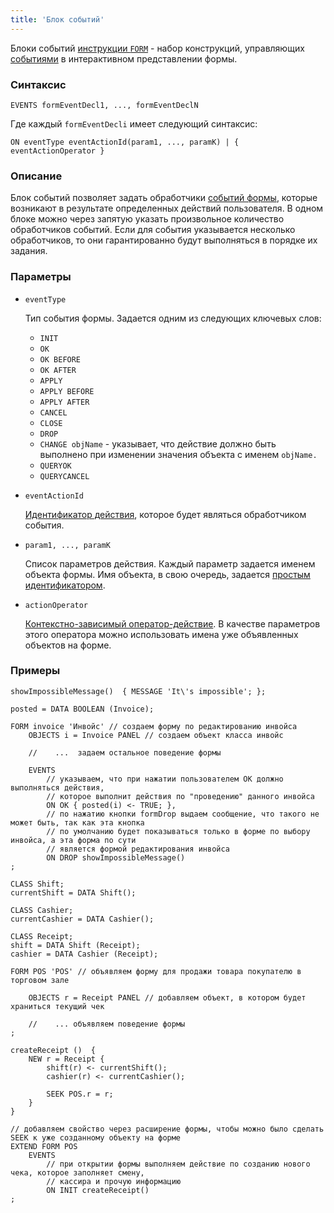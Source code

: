 ```yaml
---
title: 'Блок событий'
---
```


Блоки событий [инструкции `FORM`](FORM_statement.md) - набор конструкций, управляющих [событиями](Form_events.md) в интерактивном представлении формы.

### Синтаксис

    EVENTS formEventDecl1, ..., formEventDeclN

Где каждый `formEventDecli` имеет следующий синтаксис:

    ON eventType eventActionId(param1, ..., paramK) | { eventActionOperator }

### Описание

Блок событий позволяет задать обработчики [событий формы](Form_events.md), которые возникают в результате определенных действий пользователя. В одном блоке можно через запятую указать произвольное количество обработчиков событий. Если для события указывается несколько обработчиков, то они гарантированно будут выполняться в порядке их задания. 

### Параметры 

- `eventType`

    Тип события формы. Задается одним из следующих ключевых слов:

    - `INIT` 
    - `OK`
    - `OK BEFORE`
    - `OK AFTER`
    - `APPLY`
    - `APPLY BEFORE` 
    - `APPLY AFTER` 
    - `CANCEL`
    - `CLOSE`
    - `DROP`
    - `CHANGE objName` - указывает, что действие должно быть выполнено при изменении значения объекта с именем `objName.`
    - `QUERYOK`
    - `QUERYCANCEL`

- `eventActionId`

    [Идентификатор действия](IDs.md#propertyid), которое будет являться обработчиком события.

- `param1, ..., paramK`

    Список параметров действия. Каждый параметр задается именем объекта формы. Имя объекта, в свою очередь, задается [простым идентификатором](IDs.md#id).

- `actionOperator`

    [Контекстно-зависимый оператор-действие](Action_operators.md). В качестве параметров этого оператора можно использовать имена уже объявленных объектов на форме.


### Примеры

```lsf
showImpossibleMessage()  { MESSAGE 'It\'s impossible'; };

posted = DATA BOOLEAN (Invoice);

FORM invoice 'Инвойс' // создаем форму по редактированию инвойса
    OBJECTS i = Invoice PANEL // создаем объект класса инвойс

    //    ...  задаем остальное поведение формы

    EVENTS
        // указываем, что при нажатии пользователем OK должно выполняться действия, 
        // которое выполнит действия по "проведению" данного инвойса
        ON OK { posted(i) <- TRUE; }, 
        // по нажатию кнопки formDrop выдаем сообщение, что такого не может быть, так как эта кнопка 
        // по умолчанию будет показываться только в форме по выбору инвойса, а эта форма по сути 
        // является формой редактирования инвойса
        ON DROP showImpossibleMessage() 
;

CLASS Shift;
currentShift = DATA Shift();

CLASS Cashier;
currentCashier = DATA Cashier();

CLASS Receipt;
shift = DATA Shift (Receipt);
cashier = DATA Cashier (Receipt);

FORM POS 'POS' // объявляем форму для продажи товара покупателю в торговом зале

    OBJECTS r = Receipt PANEL // добавляем объект, в котором будет храниться текущий чек

    //    ... объявляем поведение формы
;

createReceipt ()  {
    NEW r = Receipt {
        shift(r) <- currentShift();
        cashier(r) <- currentCashier();

        SEEK POS.r = r;
    }
}

// добавляем свойство через расширение формы, чтобы можно было сделать SEEK к уже созданному объекту на форме
EXTEND FORM POS 
    EVENTS
        // при открытии формы выполняем действие по созданию нового чека, которое заполняет смену,
        // кассира и прочую информацию
        ON INIT createReceipt() 
;
```
